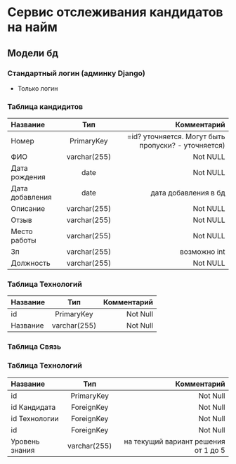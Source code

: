 # Сервис отслеживания кандидатов на найм

## Модели бд

### Стандартный логин (админку Django)
* Только логин

### Таблица кандидитов
| Название        | Тип             | Комментарий |
| :-------------  | :-------------: | -------------: |
| Номер           | PrimaryKey      | =id? уточняется. Могут быть пропуски? - уточняется) |
| ФИО             | varchar(255)    | Not NULL |
| Дата рождения   | date            | Not NULL |
| Дата добавления | date            | дата добавления в бд |
| Описание        | varchar(255)    | Not NULL |
| Отзыв           | varchar(255)    | Not NULL |
| Место работы    | varchar(255)    | Not NULL |
| Зп              | varchar(255)    | возможно int |
| Должность       | varchar(255)    | Not NULL |


### Таблица Технологий
| Название        | Тип             | Комментарий    |
| :-------------  | :-------------: | -------------: |
| id              | PrimaryKey      | Not Null       |
| Название        | varchar(255)    | Not Null       |

### Таблица Связь
### Таблица Технологий
| Название        | Тип             | Комментарий    |
| :-------------  | :-------------: | -------------: |
| id              | PrimaryKey      | Not Null       |
| id Кандидата    | ForeignKey      | Not Null       |
| id Технологии   | ForeignKey      | Not Null       |
| id              | ForeignKey      | Not Null       |
| Уровень знания  | varchar(255)    | на текущий вариант решения от 1 до 5       |

